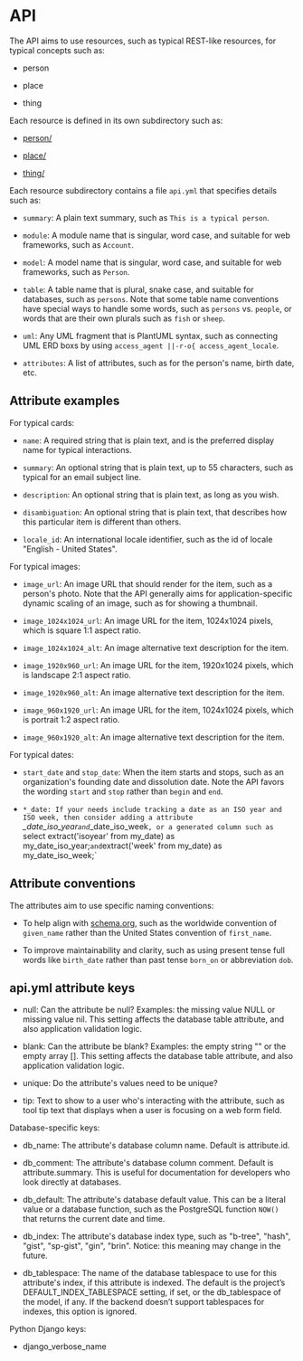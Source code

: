 # API

The API aims to use resources, such as typical REST-like resources, for typical concepts such as:

* person

* place

* thing

Each resource is defined in its own subdirectory such as:

* [person/](person/)

* [place/](place/)

* [thing/](thing/)

Each resource subdirectory contains a file `api.yml` that specifies details such as:

* `summary`: A plain text summary, such as `This is a typical person`.

* `module`: A module name that is singular, word case, and suitable for web frameworks, such as `Account`.

* `model`: A model name that is singular, word case, and suitable for web frameworks, such as `Person`.

* `table`: A table name that is plural, snake case, and suitable for databases, such as `persons`. Note that some table name conventions have special ways to handle some words, such as `persons` vs. `people`, or words that are their own plurals such as `fish` or `sheep`.

* `uml`: Any UML fragment that is PlantUML syntax, such as connecting UML ERD boxs by using `access_agent ||-r-o{ access_agent_locale`.

* `attributes`: A list of attributes, such as for the person's name, birth date, etc.


## Attribute examples

For typical cards:

  * `name`: A required string that is plain text, and is the preferred display name for typical interactions.

  * `summary`: An optional string that is plain text, up to 55 characters, such as typical for an email subject line.

  * `description`: An optional string that is plain text, as long as you wish.

  * `disambiguation`: An optional string that is plain text, that describes how this particular item is different than others.

  * `locale_id`: An international locale identifier, such as the id of locale "English - United States".

For typical images:

  * `image_url`: An image URL that should render for the item, such as a person's photo. Note that the API generally aims for application-specific dynamic scaling of an image, such as for showing a thumbnail.

  * `image_1024x1024_url`: An image URL for the item, 1024x1024 pixels, which is square 1:1 aspect ratio.

  * `image_1024x1024_alt`: An image alternative text description for the item.

  * `image_1920x960_url`: An image URL for the item, 1920x1024 pixels, which is landscape 2:1 aspect ratio.

  * `image_1920x960_alt`: An image alternative text description for the item.

  * `image_960x1920_url`: An image URL for the item, 1024x1024 pixels, which is portrait 1:2 aspect ratio.

  * `image_960x1920_alt`: An image alternative text description for the item.

For typical dates:

* `start_date` and `stop_date`: When the item starts and stops, such as an organization's founding date and dissolution date. Note the API favors the wording `start` and `stop` rather than `begin` and `end`.

* `*_date: If your needs include tracking a date as an ISO year and ISO week, then consider adding a attribute `*_date_iso_year` and `*_date_iso_week`, or a generated column such as `select extract('isoyear' from my_date) as my_date_iso_year;` and `extract('week' from my_date) as my_date_iso_week;`


## Attribute conventions

The attributes aim to use specific naming conventions:

* To help align with [schema.org](https://schema.org), such as the worldwide convention of `given_name` rather than the United States convention of `first_name`.

* To improve maintainability and clarity, such as using present tense full words like `birth_date` rather than past tense `born_on` or abbreviation `dob`.


## api.yml attribute keys

* null: Can the attribute be null? Examples: the missing value NULL or missing value nil. This setting affects the database table attribute, and also application validation logic.

* blank: Can the attribute be blank? Examples: the empty string "" or the empty array []. This setting affects the database table attribute, and also application validation logic.

* unique: Do the attribute's values need to be unique?

* tip: Text to show to a user who's interacting with the attribute, such as tool tip text that displays when a user is focusing on a web form field.

Database-specific keys:

* db_name: The attribute's database column name. Default is attribute.id.

* db_comment: The attribute's database column comment. Default is attribute.summary. This is useful for documentation for developers who look directly at databases.

* db_default: The attribute's database default value. This can be a literal value or a database function, such as the PostgreSQL function `NOW()` that returns the current date and time.

* db_index: The attribute's database index type, such as "b-tree", "hash", "gist", "sp-gist", "gin", "brin". Notice: this meaning may change in the future.

* db_tablespace: The name of the database tablespace to use for this attribute's index, if this attribute is indexed. The default is the project’s DEFAULT_INDEX_TABLESPACE setting, if set, or the db_tablespace of the model, if any. If the backend doesn’t support tablespaces for indexes, this option is ignored.

Python Django keys:

* django_verbose_name
